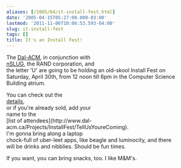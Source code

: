 ```yaml
---
aliases: [/2005/04/it-install-fest.html]
date: '2005-04-15T05:27:00.000-03:00'
lastmod: '2011-11-06T10:06:53.593-04:00'
slug: it-install-fest
tags: []
title: It's an Install Fest!
---
```


  
The [Dal-ACM](http://www.dal-acm.ca), in conjunction with  
[nSLUG](http://www.nslug.ns.ca), the RAND corporation, and  
the letter 'U' are going to be holding an old-skool Install Fest on  
Saturday, April 30th, from 12 noon till 6pm in the Computer Science  
Building atrium.  

  
  

  
You can check out the  
[details](http://www.dal-acm.ca/Projects/InstallFest),  
or if you're already sold, add your  
name to the  
[list of attendees](http://www.dal-
acm.ca/Projects/InstallFest/TellUsYoureComing).  
I'm gonna bring along a laptop  
chock-full of uber-leet apps, like beagle and luminocity, and there  
will be drinks and nibblies. Should be fun times.  

  
  

  
If you want, you can bring snacks, too. I like M&amp;M's.  

